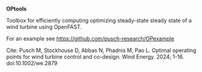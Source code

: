 **OPtools**

Toolbox for efficiently computing optimizing steady-state steady state of a wind turbine using OpenFAST.

For an example see https://github.com/pusch-research/OPexample 

Cite:
Pusch M, Stockhouse D, Abbas N, Phadnis M, Pao L. Optimal operating points for wind turbine control and co-design. Wind Energy. 2024; 1-16. doi:10.1002/we.2879 
